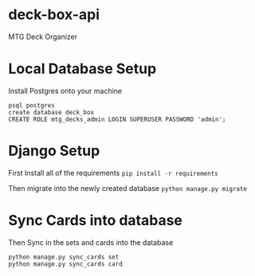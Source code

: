 # deck-box-api
MTG Deck Organizer

# Local Database Setup
Install Postgres onto your machine
``` 
psql postgres
create database deck_box
CREATE ROLE mtg_decks_admin LOGIN SUPERUSER PASSWORD 'admin';
```

# Django Setup
First Install all of the requirements
```pip install -r requirements```

Then migrate into the newly created database
``` python manage.py migrate ```

# Sync Cards into database
Then Sync in the sets and cards into the database
```
python manage.py sync_cards set
python manage.py sync_cards card
```

